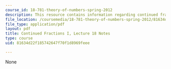 ```yaml
---
course_id: 18-781-theory-of-numbers-spring-2012
description: This resource contains information regarding continued fractions I.
file_location: /coursemedia/18-781-theory-of-numbers-spring-2012/81634d22f185742647f70f1d8969feee_MIT18_781S12_lec18.pdf
file_type: application/pdf
layout: pdf
title: Continued Fractions I, Lecture 18 Notes
type: course
uid: 81634d22f185742647f70f1d8969feee

---
```

None